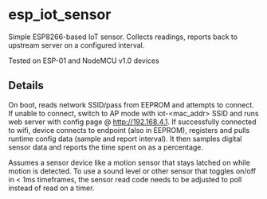 # esp_iot_sensor

Simple ESP8266-based IoT sensor.  Collects readings, reports back to upstream server on a configured interval.  

Tested on ESP-01 and NodeMCU v1.0 devices

## Details

On boot, reads network SSID/pass from EEPROM and attempts to connect.  If unable to connect, switch to AP mode with iot-<mac_addr> SSID and runs web server with config page @ http://192.168.4.1.  If successfully connected to wifi, device connects to endpoint (also in EEPROM), registers and pulls runtime config data (sample and report interval).  It then samples digital sensor data and reports the time spent on as a percentage.

Assumes a sensor device like a motion sensor that stays latched on while motion is detected.  To use a sound level or other sensor that toggles on/off in < 1ms timeframes, the sensor read code needs to be adjusted to poll instead of read on a timer.
